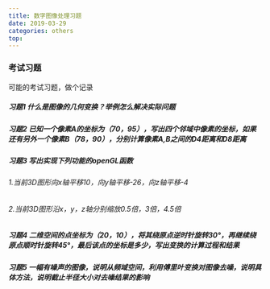 ```yaml
---
title: 数字图像处理习题
date: 2019-03-29
categories: others
top: 
---
```


### 考试习题

可能的考试习题，做个记录

##### 习题1 什么是图像的几何变换？举例怎么解决实际问题

##### 习题2 已知一个像素A的坐标为（70，95），写出四个邻域中像素的坐标，如果还有另外一个像素B（78，90），分别计算像素A,B之间的D4距离和D8距离

##### 习题3 写出实现下列功能的openGL函数

###### 1.当前3D图形向x轴平移10，向y轴平移-26，向z轴平移-4

###### 2.当前3D图形沿x，y，z轴分别缩放0.5倍，3倍，4.5倍

##### 习题4 二维空间的点坐标为（20，10），将其绕原点逆时针旋转30°，再继续绕原点顺时针旋转45°，最后该点的坐标是多少，写出变换的计算过程和结果

##### 习题5 一幅有噪声的图像，说明从频域空间，利用傅里叶变换对图像去噪，说明具体方法，说明截止半径大小对去噪结果的影响